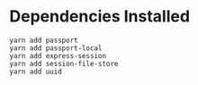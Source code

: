# Dependencies Installed
```
yarn add passport
yarn add passport-local
yarn add express-session
yarn add session-file-store
yarn add uuid
```